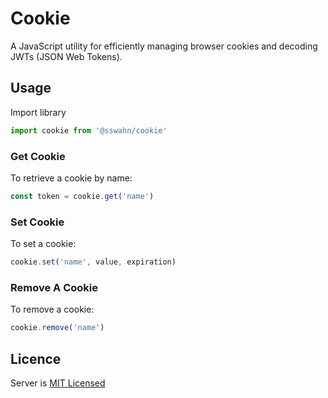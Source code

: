 # Cookie
A JavaScript utility for efficiently managing browser cookies and decoding JWTs (JSON Web Tokens).

## Usage  

Import library 
```javascript
import cookie from '@sswahn/cookie'
```

### Get Cookie  

To retrieve a cookie by name:  

```javascript
const token = cookie.get('name')
```

### Set Cookie  

To set a cookie:  

```javascript
cookie.set('name', value, expiration)
```

### Remove A Cookie  

To remove a cookie:  

```javascript
cookie.remove('name')
```

## Licence
Server is [MIT Licensed](https://github.com/sswahn/server/blob/main/LICENSE)
